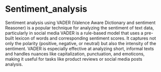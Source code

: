 # Sentiment_analysis
Sentiment analysis using VADER (Valence Aware Dictionary and sentiment Reasoner) is a popular technique for analyzing the sentiment of text data, particularly in social media
VADER is a rule-based model that uses a pre-built lexicon of words and corresponding sentiment scores. It captures not only the polarity (positive, negative, or neutral) but also the intensity of the sentiment. VADER is especially effective at analyzing short, informal texts and handles nuances like capitalization, punctuation, and emoticons, making it useful for tasks like product reviews or social media posts analysis.
